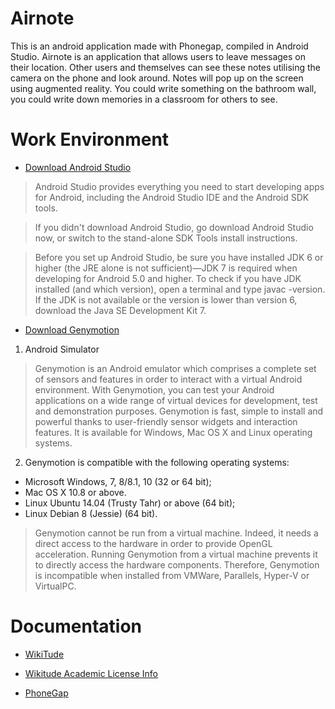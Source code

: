 # Airnote
This is an android application made with Phonegap, compiled in Android Studio. Airnote is an application that allows users to leave messages on their location. Other users and themselves can see these notes utilising the camera on the phone and look around. Notes will pop up on the screen using augmented reality. You could write something on the bathroom wall, you could write down memories in a classroom for others to see.

# Work Environment

* [Download Android Studio](http://developer.android.com/sdk/index.html)

 > Android Studio provides everything you need to start developing apps for Android, including the Android Studio IDE and the Android SDK tools.

 > If you didn't download Android Studio, go download Android Studio now, or switch to the stand-alone SDK Tools install instructions.

 > Before you set up Android Studio, be sure you have installed JDK 6 or higher (the JRE alone is not sufficient)—JDK 7 is required when developing for Android 5.0 and higher. To check if you have JDK installed (and which version), open a terminal and type javac -version. If the JDK is not available or the version is lower than version 6, download the Java SE Development Kit 7.

* [Download Genymotion](https://www.genymotion.com/#!/developers/user-guide)

1. Android Simulator
> Genymotion is an Android emulator which comprises a complete set of sensors and features in order to interact with a virtual Android environment. With Genymotion, you can test your Android applications on a wide range of virtual devices for development, test and demonstration purposes.
Genymotion is fast, simple to install and powerful thanks to user-friendly sensor widgets and interaction features. It is available for Windows, Mac OS X and Linux operating systems.

2. Genymotion is compatible with the following operating systems:
  * Microsoft Windows, 7, 8/8.1, 10 (32 or 64 bit);
  * Mac OS X 10.8 or above.
  * Linux Ubuntu 14.04 (Trusty Tahr) or above (64 bit);
  * Linux Debian 8 (Jessie) (64 bit).
  

 > Genymotion cannot be run from a virtual machine. Indeed, it needs a direct access to the hardware in order to provide OpenGL acceleration. Running Genymotion from a virtual machine prevents it to directly access the hardware components. Therefore, Genymotion is incompatible when installed from VMWare, Parallels, Hyper-V or VirtualPC.

# Documentation

* [WikiTude](http://www.wikitude.com/developer/documentation/phonegap)
* [Wikitude Academic License Info](http://www.wikitude.com/wikitude-academy/)

* [PhoneGap](http://docs.phonegap.com/)
